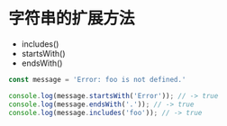# 字符串的扩展方法

- includes()
- startsWith()
- endsWith()

```js
const message = 'Error: foo is not defined.'

console.log(message.startsWith('Error')); // -> true
console.log(message.endsWith('.')); // -> true
console.log(message.includes('foo')); // -> true
```

